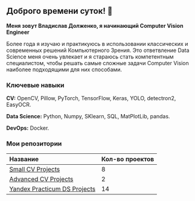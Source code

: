 ## Доброго времени суток! 👋

**Меня зовут Владислав Долженко, я начинающий Computer Vision Engineer**

Более года я изучаю и практикуюсь в использовании классических и современных решений Компьютерного Зрения. Это ответвление Data Science меня очень увлекает и я стараюсь стать компетентным специалистом, чтобы решать самые сложные задачи Computer Vision наиболее подходящими для них способами. 

### Ключевые навыки

**CV:**
OpenCV, Pillow, PyTorch, TensorFlow, Keras, YOLO, detectron2, EasyOCR.

**Data Science:**
Python, Numpy, SKlearn, SQL, MatPlotLib, pandas.

**DevOps:**
Docker.

### Мои репозитории
| Название | Кол-во проектов |
| :-| :------------ |
| [Small CV Projects](https://github.com/Vdol22/Small-CV-projects) | 8 |
| [Advanced CV Projects](https://github.com/Vdol22/Advanced-CV-Projects) | 2 |
| [Yandex Practicum DS Projects](https://github.com/Vdol22/Yandex-Practicum-Data-Science) | 14 |




<!--
**Vdol22/Vdol22** is a ✨ _special_ ✨ repository because its `README.md` (this file) appears on your GitHub profile.

Here are some ideas to get you started:

- 🔭 I’m currently working on ...
- 🌱 I’m currently learning ...
- 👯 I’m looking to collaborate on ...
- 🤔 I’m looking for help with ...
- 💬 Ask me about ...
- 📫 How to reach me: ...
- 😄 Pronouns: ...
- ⚡ Fun fact: ...
-->
